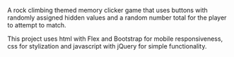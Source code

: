 A rock climbing themed memory clicker game that uses buttons with randomly assigned hidden values and a random number total for the player to attempt to match. 

This project uses html with Flex and Bootstrap for mobile responsiveness, css for stylization and javascript with jQuery for simple functionality.

